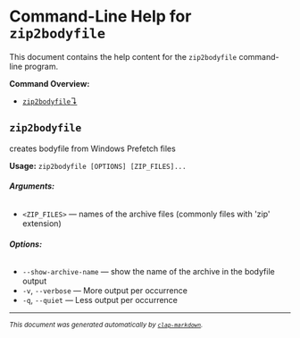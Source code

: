 # Command-Line Help for `zip2bodyfile`

This document contains the help content for the `zip2bodyfile` command-line program.

**Command Overview:**

* [`zip2bodyfile`↴](#zip2bodyfile)

## `zip2bodyfile`

creates bodyfile from Windows Prefetch files

**Usage:** `zip2bodyfile [OPTIONS] [ZIP_FILES]...`

###### **Arguments:**

* `<ZIP_FILES>` — names of the archive files (commonly files with 'zip' extension)

###### **Options:**

* `--show-archive-name` — show the name of the archive in the bodyfile output
* `-v`, `--verbose` — More output per occurrence
* `-q`, `--quiet` — Less output per occurrence



<hr/>

<small><i>
    This document was generated automatically by
    <a href="https://crates.io/crates/clap-markdown"><code>clap-markdown</code></a>.
</i></small>

